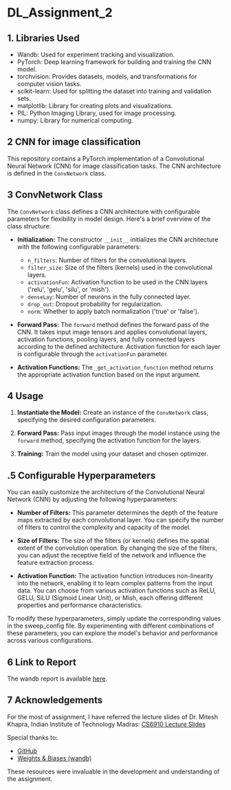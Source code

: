 # DL_Assignment_2
## 1. Libraries Used
- Wandb: Used for experiment tracking and visualization.
- PyTorch: Deep learning framework for building and training the CNN model.
- torchvision: Provides datasets, models, and transformations for computer vision tasks.
- scikit-learn: Used for splitting the dataset into training and validation sets.
- matplotlib: Library for creating plots and visualizations.
- PIL: Python Imaging Library, used for image processing.
- numpy: Library for numerical computing.

## 2 CNN for image classification

This repository contains a PyTorch implementation of a Convolutional Neural Network (CNN) for image classification tasks. The CNN architecture is defined in the `ConvNetwork` class.

## 3 ConvNetwork Class

The `ConvNetwork` class defines a CNN architecture with configurable parameters for flexibility in model design. Here's a brief overview of the class structure:

- **Initialization:** The constructor `__init__` initializes the CNN architecture with the following configurable parameters:
  - `n_filters`: Number of filters for the convolutional layers.
  - `filter_size`: Size of the filters (kernels) used in the convolutional layers.
  - `activationFun`: Activation function to be used in the CNN layers ('relu', 'gelu', 'silu', or 'mish').
  - `denseLay`: Number of neurons in the fully connected layer.
  - `drop_out`: Dropout probability for regularization.
  - `norm`: Whether to apply batch normalization ('true' or 'false').

- **Forward Pass:** The `forward` method defines the forward pass of the CNN. It takes input image tensors and applies convolutional layers, activation functions, pooling layers, and fully connected layers according to the defined architecture. Activation function for each layer is configurable through the `activationFun` parameter.

- **Activation Functions:** The `_get_activation_function` method returns the appropriate activation function based on the input argument.

## 4 Usage

1. **Instantiate the Model:** Create an instance of the `ConvNetwork` class, specifying the desired configuration parameters.

2. **Forward Pass:** Pass input images through the model instance using the `forward` method, specifying the activation function for the layers.

3. **Training:** Train the model using your dataset and chosen optimizer.

## .5 Configurable Hyperparameters
You can easily customize the architecture of the Convolutional Neural Network (CNN) by adjusting the following hyperparameters:

- **Number of Filters:** This parameter determines the depth of the feature maps extracted by each convolutional layer. You can specify the number of filters to control the complexity and capacity of the model.

- **Size of Filters:** The size of the filters (or kernels) defines the spatial extent of the convolution operation. By changing the size of the filters, you can adjust the receptive field of the network and influence the feature extraction process.

- **Activation Function:** The activation function introduces non-linearity into the network, enabling it to learn complex patterns from the input data. You can choose from various activation functions such as ReLU, GELU, SiLU (Sigmoid Linear Unit), or Mish, each offering different properties and performance characteristics.

To modify these hyperparameters, simply update the corresponding values in the sweep_config file. By experimenting with different combinations of these parameters, you can explore the model's behavior and performance across various configurations.
## 6 Link to Report

The wandb report is available [here](https://wandb.ai/cs23m021/DL_Assignment_2/reports/CS6910-Assignment-2--Vmlldzo3NTA4NjE5).

## 7 Acknowledgements

For the most of assignment, I have referred the lecture slides of Dr. Mitesh Khapra, Indian Institute of Technology Madras: [CS6910 Lecture Slides](http://cse.iitm.ac.in/~miteshk/CS6910.html#schedule)

Special thanks to:
- [GitHub](https://github.com/)
- [Weights & Biases (wandb)](https://wandb.ai)

These resources were invaluable in the development and understanding of the assignment.

